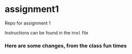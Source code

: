 # assignment1
Repo for assignment 1

Instructions can be found in the `html` file


### Here are some changes, from the class fun times